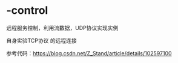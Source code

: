 # -control
远程服务控制，利用流数据，UDP协议实现实例

自身实验TCP协议 的远程连接 

参考代码：https://blog.csdn.net/Z_Stand/article/details/102597100
